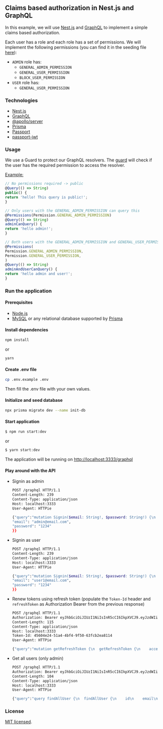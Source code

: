 ## Claims based authorization in Nest.js and GraphQL

In this example, we will use [Nest.js](https://nestjs.com/) and [GraphQL](https://graphql.org/) to implement a simple claims based authorization.

Each user has a role and each role has a set of permissions. We will implement the following permissions (you can find it in the seeding file [here](./prisma/seed.ts)):

- `ADMIN` role has:
  - `GENERAL_ADMIN_PERMISSION`
  - `GENERAL_USER_PERMISSION`
  - `BLOCK_USER_PERMISSION`
- `USER` role has:
  - `GENERAL_USER_PERMISSION`

### Technologies

- [Nest.js](https://nestjs.com/)
- [GraphQL](https://graphql.org/)
- [@apollo/server](https://github.com/apollographql/apollo-server)
- [Prisma](https://www.prisma.io/)
- [Passport](https://github.com/jaredhanson/passport)
- [passport-jwt](https://github.com/mikenicholson/passport-jwt)

### Usage

We use a Guard to protect our GraphQL resolvers. The [guard](./src/auth/guards/accessToken.guard.ts) will check if the user has the required permission to access the resolver.

[Example:](./src/auth/auth.resolver.ts)

```typescript
// No permissions required -> public
@Query(() => String)
public() {
return 'hello! This query is public!';
}

// Only users with the GENERAL_ADMIN_PERMISSION can query this
@Permissions(Permission.GENERAL_ADMIN_PERMISSION)
@Query(() => String)
adminCanQuery() {
return 'hello admin!';
}

// Both users with the GENERAL_ADMIN_PERMISSION and GENERAL_USER_PERMISSION can query this
@Permissions(
Permission.GENERAL_ADMIN_PERMISSION,
Permission.GENERAL_USER_PERMISSION,
)
@Query(() => String)
adminAndUserCanQuery() {
return 'hello admin and user!';
}

```

### Run the application

#### Prerequisites

- [Node.js](https://nodejs.org/en/)
- [MySQL](https://www.mysql.com/) or any relational database supported by [Prisma](https://www.prisma.io/)

#### Install dependencies

```bash
npm install
```

or

```bash
yarn
```

#### Create .env file

```bash
cp .env.example .env
```

Then fill the .env file with your own values.

#### Initialize and seed database

```bash
npx prisma migrate dev --name init-db
```

#### Start application

```bash
$ npm run start:dev
```

or

```bash
$ yarn start:dev
```

The application will be running on [http://localhost:3333/graphql](http://localhost:3333/graphql)

#### Play around with the API

- Signin as admin

  ```bash
  POST /graphql HTTP/1.1
  Content-Length: 239
  Content-Type: application/json
  Host: localhost:3333
  User-Agent: HTTPie

  {"query":"mutation Signin($email: String!, $password: String!) {\n  signin(signInInput: {email: $email, password: $password}) {\n    accessToken\n    refreshToken\n  }\n}","variables":{
  "email": "admin@email.com",
  "password": "1234"
  }}
  ```

- Signin as user

  ```bash
  POST /graphql HTTP/1.1
  Content-Length: 239
  Content-Type: application/json
  Host: localhost:3333
  User-Agent: HTTPie

  {"query":"mutation Signin($email: String!, $password: String!) {\n  signin(signInInput: {email: $email, password: $password}) {\n    accessToken\n    refreshToken\n  }\n}","variables":{
  "email": "user1@email.com",
  "password": "1234"
  }}
  ```

- Renew tokens using refresh token (populate the `Token-Id` header and `refreshToken` as Authorization Bearer from the previous response)

  ```bash
  POST /graphql HTTP/1.1
  Authorization: Bearer eyJhbGciOiJIUzI1NiIsInR5cCI6IkpXVCJ9.eyJzdWIiOiJlMGZmNWJhNC1lYjgzLTRkNWMtOGYwYy1kNWNkZWMwMzlkNzgiLCJlbWFpbCI6ImFkbWluQGVtYWlsLmNvbSIsInBlcm1pc3Npb25zIjpbIkdFTkVSQUxfQURNSU5fUEVSTUlTU0lPTiIsIkdFTkVSQUxfVVNFUl9QRVJNSVNTSU9OIiwiQkxPQ0tfVVNFUiJdLCJpYXQiOjE2OTk1ODM5MDQsImV4cCI6MTY5OTY3MDMwNH0.qFSLbUyREeeSG7Ks9wWphr7JeyoLkxkDZj6LCNgEI2A
  Content-Length: 115
  Content-Type: application/json
  Host: localhost:3333
  Token-Id: 45604e24-51a4-4bf4-9f50-63fcb2ea8114
  User-Agent: HTTPie

  {"query":"mutation getRefreshToken {\n  getRefreshToken {\n    accessToken\n    refreshToken\n    tokenId\n  }\n}"}
  ```

- Get all users (only admin)

  ```bash
  POST /graphql HTTP/1.1
  Authorization: Bearer eyJhbGciOiJIUzI1NiIsInR5cCI6IkpXVCJ9.eyJzdWIiOiJlMGZmNWJhNC1lYjgzLTRkNWMtOGYwYy1kNWNkZWMwMzlkNzgiLCJlbWFpbCI6ImFkbWluQGVtYWlsLmNvbSIsInBlcm1pc3Npb25zIjpbIkdFTkVSQUxfQURNSU5fUEVSTUlTU0lPTiIsIkdFTkVSQUxfVVNFUl9QRVJNSVNTSU9OIiwiQkxPQ0tfVVNFUiJdLCJpYXQiOjE2OTk1ODIwNjUsImV4cCI6MTY5OTU4Mjk2NX0.drFKiXsdq4uTGVrEC7lLElP9js2FVhtigx0YKJB-Iko
  Content-Length: 104
  Content-Type: application/json
  Host: localhost:3333
  User-Agent: HTTPie

  {"query":"query findAllUser {\n  findAllUser {\n    id\n    email\n    firstName\n    lastName\n  }\n}"}
  ```

### License

[MIT licensed](LICENSE).
